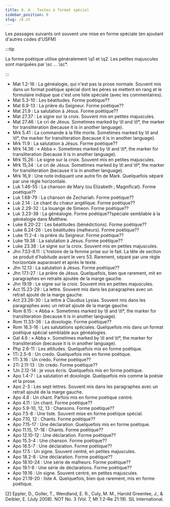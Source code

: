 ```yaml
---
title: A. A - Textes à format spécial
sidebar_position: 0
slug: /A.st
---
```




Les passages suivants ont souvent une mise en forme spéciale (en ajoutant d'autres codes d'USFM)


:::tip

La forme poétique utilise généralement \q1 et \q2. Les petites majuscules sont marquées par \sc … \sc*.

:::



- Mat 1.2-16 : La généalogie, qui n'est pas la prose normale. Souvent mis dans un format poétique spécial dont les pères se mettent en rang et le formulaire indique que c'est une liste spéciale (avec les commentaires).
- Mat 5.3-10 : Les béatitudes. Forme poétique??
- Mat 6.9-13 : La prière du Seigneur. Forme poétique??
- Mat 21.9 : La salutation à Jésus. Forme poétique??
- Mat 27.37 : Le signe sur la croix. Souvent mis en petites majuscules.
- Mat 27.46 : Le cri de Jésus. Sometimes marked by \tl and \tl*, the marker for transliteration (because it is in another language).
- Mrk 5.41 : La commande à la fille morte. Sometimes marked by \tl and \tl*, the marker for transliteration (because it is in another language).
- Mrk 11.9 : La salutation à Jésus. Forme poétique??
- Mrk 14.36 : « Abba ». Sometimes marked by \tl and \tl*, the marker for transliteration (because it is in another language).
- Mrk 15,26 : Le signe sur la croix. Souvent mis en petites majuscules.
- Mrk 15,34 : Le cri de Jésus. Sometimes marked by \tl and \tl*, the marker for transliteration (because it is in another language).
- Mrk 16,9 : Une note indiquant une autre fin de Mark. Quelquefois séparé par une règle horizontale.
- Luk 1.46-55 : La chanson de Mary (ou Elizabeth ; Magnificat). Forme poétique??
- Luk 1.68-79 : La chanson de Zechariah. Forme poétique??
- Luk 2.14 : Le chant du chœur angélique. Forme poétique??
- Luk 2.29-32 : La louange de Simeon. Forme poétique??
- Luk 3.23-38 : La généalogie. Forme poétique??spéciale semblable à la généalogie dans Matthew.
- Luke 6.20-22 : Les béatitudes (bénédictions). Forme poétique??
- Luke 6.24-26 : Les béatitudes (malheurs). Forme poétique??
- Luke 11.2-4 : la prière du Seigneur. Forme poétique??
- Luke 19.38 : La salutation à Jésus. Forme poétique??
- Luke 23.38 : Le signe sur la croix. Souvent mis en petites majuscules.
- Jhn 7.53-8.11 : L'histoire de la femme prise sur le fait. La tête de section se produit d'habitude avant le vers 53. Rarement, séparé par une règle horizontale auparavant et après le texte.
- Jhn 12.13 : La salutation à Jésus. Forme poétique??
- Jhn 17.1-27 : La prière de Jésus. Quelquefois, bien que rarement, mit en paragraphes en retraite ajoutée de la marge gauche.
- Jhn 19.19 : Le signe sur la croix. Souvent mis en petites majuscules.
- Act 15.23-29 : La lettre. Souvent mis dans les paragraphes avec un retrait ajouté de la marge gauche.
- Act 23.26-30 : La lettre à Claudius Lysias. Souvent mis dans les paragraphes avec un retrait ajouté de la marge gauche.
- Rom 8.15 : « Abba ». Sometimes marked by \tl and \tl*, the marker for transliteration (because it is in another language).
- Rom 11.33-36 : La doxologie. Forme poétique??
- Rom 16.3-16 : Les salutations spéciales. Quelquefois mis dans un format poétique spécial semblable aux généalogies.
- Gal 4.6 : « Abba ». Sometimes marked by \tl and \tl*, the marker for transliteration (because it is in another language).
- Php 2.6-11 : Les attitudes. Quelquefois mis en forme poétique.
- 1Ti 2.5-6 : Un credo. Quelquefois mis en forme poétique.
- 1Ti 3.16 : Un credo. Forme poétique??
- 2Ti 2.11-13 : Un credo. Forme poétique??
- 1Jn 2.12-14 : je vous écris. Quelquefois mis en forme poétique.
- Apo 1.4-7 : La salutation et doxologie. Quelquefois mis comme la poésie et la prose.
- Apo 2-3 : Les sept lettres. Souvent mis dans les paragraphes avec un retrait ajouté de la marge gauche.
- Apo 4.8 : Un chant. Parfois mis en forme poétique centré.
- Apo 4.11 : Un chant. Forme poétique??
- Apo 5.9-10, 12, 13 : Chansons. Forme poétique??
- Apo 7.5-8 : Une liste. Souvent mise en forme poétique spécial.
- Apo 7.10, 12 : Chants. Forme poétique??
- Apo 7.15-17 : Une déclaration. Quelquefois mis en forme poétique.
- Apo 11.15, 17-18 : Chants. Forme poétique??
- Apo 12.10-12 : Une déclaration. Forme poétique??
- Apo 15.3-4 : Une chanson. Forme poétique??
- Apo 16.5-7 : Une déclaration. Forme poétique??
- Apo 17.5 : Un signe. Souvent centré, en petites majuscules.
- Apo 18.2-8 : Une déclaration. Forme poétique??
- Apo 18.10-24 : Une série de malheurs. Forme poétique??
- Apo 19.1-8 : Une série de déclarations. Forme poétique??
- Apo 19.16 : Un signe. Souvent centré, en petites majuscules.
- Apo 21.19-20 : liste A. Quelquefois, bien que rarement, mis en forme poétique.

[2] Eppler, D., Goller, T., Wendland, E. R., Culy, M. M., Harold Greenlee, J., & Deibler, E. (July 2008). NOT No. 3 (Vol. 7, Mt 1:2–Re 21:19). SIL International.

